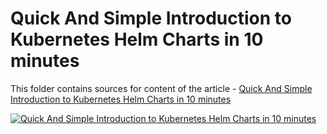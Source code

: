 # Quick And Simple Introduction to Kubernetes Helm Charts in 10 minutes

This folder contains sources for content of the article - [Quick And Simple Introduction to Kubernetes Helm Charts in 10 minutes](https://hands-on.cloud/quick-and-simple-introduction-to-kubernetes-helm-charts-in-10-minutes/)

[![Quick And Simple Introduction to Kubernetes Helm Charts in 10 minutes](https://hands-on.cloud/quick-and-simple-introduction-to-kubernetes-helm-charts-in-10-minutes/Quick%20And%20Simple%20Introduction%20to%20Kubernetes%20Helm%20Charts%20in%2010%20minutes.png)](https://hands-on.cloud/quick-and-simple-introduction-to-kubernetes-helm-charts-in-10-minutes/)
